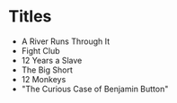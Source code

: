 # Titles

- A River Runs Through It
- Fight Club
- 12 Years a Slave
- The Big Short
- 12 Monkeys
- "The Curious Case of Benjamin Button"
